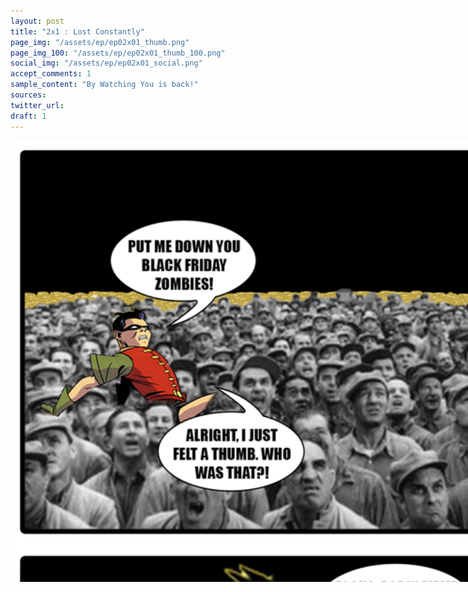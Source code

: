 ```yaml
---
layout: post
title: "2x1 : Lost Constantly"
page_img: "/assets/ep/ep02x01_thumb.png"
page_img_100: "/assets/ep/ep02x01_thumb_100.png"
social_img: "/assets/ep/ep02x01_social.png"
accept_comments: 1
sample_content: "By Watching You is back!"
sources: 
twitter_url:
draft: 1
---
```



<div style="margin-left: auto; margin-right: auto; width: 900px;">
  <img src="/assets/ep/ep01x10_01.png" alt="Lost Constantly - WTF" style="width: 900px" />
</div>

<div style="display: none">
  Script:

</div>
